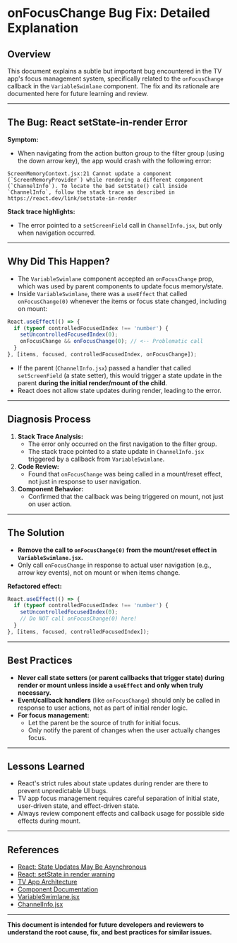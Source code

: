 # onFocusChange Bug Fix: Detailed Explanation

## Overview
This document explains a subtle but important bug encountered in the TV app's focus management system, specifically related to the `onFocusChange` callback in the `VariableSwimlane` component. The fix and its rationale are documented here for future learning and review.

---

## The Bug: React setState-in-render Error

**Symptom:**
- When navigating from the action button group to the filter group (using the down arrow key), the app would crash with the following error:

```
ScreenMemoryContext.jsx:21 Cannot update a component (`ScreenMemoryProvider`) while rendering a different component (`ChannelInfo`). To locate the bad setState() call inside `ChannelInfo`, follow the stack trace as described in https://react.dev/link/setstate-in-render
```

**Stack trace highlights:**
- The error pointed to a `setScreenField` call in `ChannelInfo.jsx`, but only when navigation occurred.

---

## Why Did This Happen?

- The `VariableSwimlane` component accepted an `onFocusChange` prop, which was used by parent components to update focus memory/state.
- Inside `VariableSwimlane`, there was a `useEffect` that called `onFocusChange(0)` whenever the items or focus state changed, including on mount:

```js
React.useEffect(() => {
  if (typeof controlledFocusedIndex !== 'number') {
    setUncontrolledFocusedIndex(0);
    onFocusChange && onFocusChange(0); // <-- Problematic call
  }
}, [items, focused, controlledFocusedIndex, onFocusChange]);
```

- If the parent (`ChannelInfo.jsx`) passed a handler that called `setScreenField` (a state setter), this would trigger a state update in the parent **during the initial render/mount of the child**.
- React does not allow state updates during render, leading to the error.

---

## Diagnosis Process

1. **Stack Trace Analysis:**
   - The error only occurred on the first navigation to the filter group.
   - The stack trace pointed to a state update in `ChannelInfo.jsx` triggered by a callback from `VariableSwimlane`.
2. **Code Review:**
   - Found that `onFocusChange` was being called in a mount/reset effect, not just in response to user navigation.
3. **Component Behavior:**
   - Confirmed that the callback was being triggered on mount, not just on user action.

---

## The Solution

- **Remove the call to `onFocusChange(0)` from the mount/reset effect in `VariableSwimlane.jsx`.**
- Only call `onFocusChange` in response to actual user navigation (e.g., arrow key events), not on mount or when items change.

**Refactored effect:**
```js
React.useEffect(() => {
  if (typeof controlledFocusedIndex !== 'number') {
    setUncontrolledFocusedIndex(0);
    // Do NOT call onFocusChange(0) here!
  }
}, [items, focused, controlledFocusedIndex]);
```

---

## Best Practices

- **Never call state setters (or parent callbacks that trigger state) during render or mount unless inside a `useEffect` and only when truly necessary.**
- **Event/callback handlers** (like `onFocusChange`) should only be called in response to user actions, not as part of initial render logic.
- **For focus management:**
  - Let the parent be the source of truth for initial focus.
  - Only notify the parent of changes when the user actually changes focus.

---

## Lessons Learned

- React's strict rules about state updates during render are there to prevent unpredictable UI bugs.
- TV app focus management requires careful separation of initial state, user-driven state, and effect-driven state.
- Always review component effects and callback usage for possible side effects during mount.

---

## References
- [React: State Updates May Be Asynchronous](https://react.dev/learn/queueing-a-series-of-state-updates)
- [React: setState in render warning](https://react.dev/warnings/invalid-hook-call-warning)
- [TV App Architecture](./ARCHITECTURE.md)
- [Component Documentation](./COMPONENT_DOCUMENTATION.md)
- [VariableSwimlane.jsx](/src/components/VariableSwimlane.jsx)
- [ChannelInfo.jsx](/src/screens/ChannelInfo.jsx)

---

**This document is intended for future developers and reviewers to understand the root cause, fix, and best practices for similar issues.** 